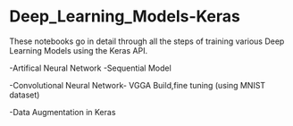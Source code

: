 # Deep_Learning_Models-Keras
These notebooks go in detail through all the steps of training various Deep Learning Models using the Keras API. 

-Artifical Neural Network -Sequential Model

-Convolutional Neural Network- VGGA Build,fine tuning (using MNIST dataset)

-Data Augmentation in Keras
